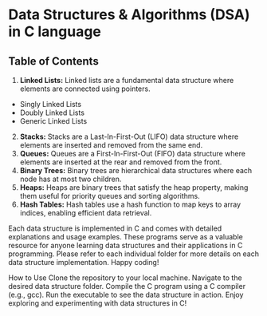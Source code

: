 # Data Structures & Algorithms (DSA) in C language

## Table of Contents
1. **Linked Lists:** Linked lists are a fundamental data structure where elements are connected using pointers.
  - Singly Linked Lists
  - Doubly Linked Lists
  - Generic Linked Lists
2. **Stacks:** Stacks are a Last-In-First-Out (LIFO) data structure where elements are inserted and removed from the same end.
3. **Queues:** Queues are a First-In-First-Out (FIFO) data structure where elements are inserted at the rear and removed from the front.
4. **Binary Trees:** Binary trees are hierarchical data structures where each node has at most two children.
5. **Heaps:** Heaps are binary trees that satisfy the heap property, making them useful for priority queues and sorting algorithms.
6. **Hash Tables:** Hash tables use a hash function to map keys to array indices, enabling efficient data retrieval.

Each data structure is implemented in C and comes with detailed explanations and usage examples. These programs serve as a valuable resource for anyone learning data structures and their applications in C programming.
Please refer to each individual folder for more details on each data structure implementation. Happy coding!

How to Use
Clone the repository to your local machine.
Navigate to the desired data structure folder.
Compile the C program using a C compiler (e.g., gcc).
Run the executable to see the data structure in action.
Enjoy exploring and experimenting with data structures in C!
